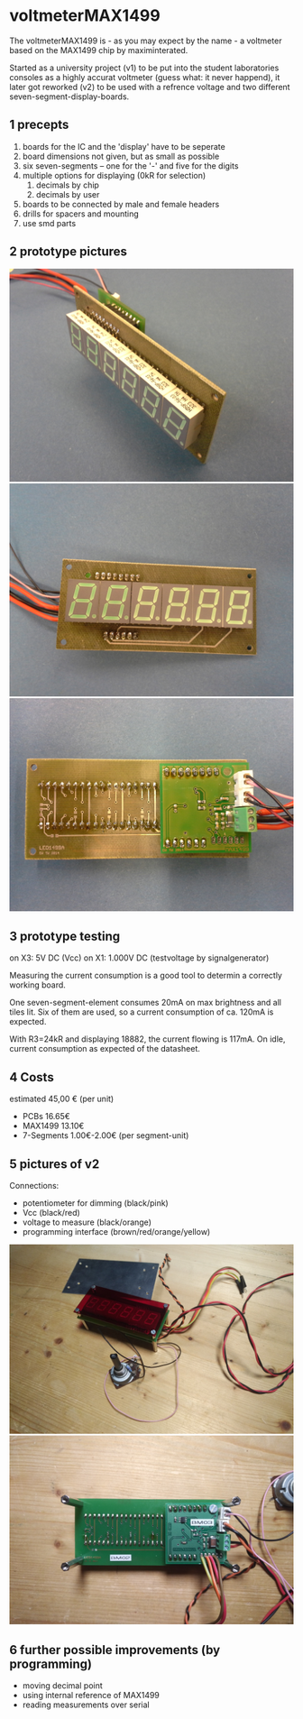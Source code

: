 # voltmeterMAX1499
The voltmeterMAX1499 is - as you may expect by the name - a voltmeter based on the MAX1499 chip by maximinterated.

Started as a university project (v1) to be put into the student laboratories consoles as a highly accurat voltmeter (guess what: it never happend), it later got reworked (v2) to be used with a refrence voltage and two different seven-segment-display-boards.


## 1 precepts
1. boards for the IC and the 'display' have to be seperate
2. board dimensions not given, but as small as possible
3. six seven-segments – one for the '-' and five for the digits
4. multiple options for displaying (0kR for selection)
	1. decimals by chip
	2. decimals by user
5. boards to be connected by male and female headers
6. drills for spacers and mounting
7. use smd parts


## 2 prototype pictures
![ ](https://github.com/derwana/voltmeterMAX1499/blob/master/pictures/v1_iso.jpg  "prototype v1")
![ ](https://github.com/derwana/voltmeterMAX1499/blob/master/pictures/v1_front.jpg  "prototype v1 front")
![ ](https://github.com/derwana/voltmeterMAX1499/blob/master/pictures/v1_back.jpg  "prototype v1 back")


## 3 prototype testing
on X3: 5V DC (Vcc)
on X1: 1.000V DC (testvoltage by signalgenerator)

Measuring the current consumption is a good tool to determin a correctly working board.

One seven-segment-element consumes 20mA on max brightness and all tiles lit. Six of them are used, so a current consumption of ca. 120mA is expected.

With R3=24kR and displaying 18882, the current flowing is 117mA.
On idle, current consumption as expected of the datasheet.


## 4 Costs
estimated 45,00 € (per unit)
* PCBs 16.65€
* MAX1499 13.10€
* 7-Segments 1.00€-2.00€ (per segment-unit)


## 5 pictures of v2
Connections:
* potentiometer for dimming (black/pink)
* Vcc (black/red)
* voltage to measure (black/orange)
* programming interface (brown/red/orange/yellow)

![ ](https://github.com/derwana/voltmeterMAX1499/blob/master/pictures/v2_iso.jpg  "prototype v2")
![ ](https://github.com/derwana/voltmeterMAX1499/blob/master/pictures/v2_back.jpg  "prototype v2 back")

## 6 further possible improvements (by programming)
* moving decimal point
* using internal reference of MAX1499
* reading measurements over serial
